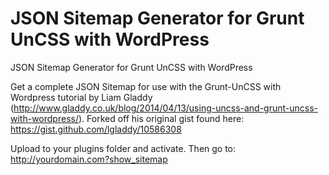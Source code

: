 JSON Sitemap Generator for Grunt UnCSS with WordPress
=====================================================

JSON Sitemap Generator for Grunt UnCSS with WordPress

Get a complete JSON Sitemap for use with the Grunt-UnCSS with Wordpress tutorial by Liam Gladdy (http://www.gladdy.co.uk/blog/2014/04/13/using-uncss-and-grunt-uncss-with-wordpress/). Forked off
his original gist found here: https://gist.github.com/lgladdy/10586308

Upload to your plugins folder and activate. Then go to: http://yourdomain.com?show_sitemap	